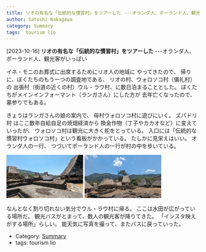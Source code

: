 ```yaml
---
title: リオの有名な「伝統的な慣習村」をツアーした ---オランダ人、ポーランド人、観光客がいっぱい
author: Satoshi Nakagawa
category: Summary
tags:  tourism lio
---
```


[2023-10-16] **リオの有名な「伝統的な慣習村」をツアーした**  ---オランダ人、ポーランド人、観光客がいっぱい

 イネ・モニのお葬式に出席するためにリオ人の地域に
やってきたので、
帰りに、ぼくたちのもう一つの調査地である、
リオの村、ウォロソコ村（儀礼村）の
出張村（街道の近くの村）ウル・ラウ村、に数日泊まることとした。
ぼくたちがメインインフォーマント（ランガさん）にした方が
去年亡くなったので、墓参りでもある。

 きょうはランガさんの娘の案内で、
母村ウォロソコ村に遊びにいく。
ズパドリ村 はここ数年自給自足の焼畑経済から
換金作物（丁子やカカオなど）に変えていったが、
ウォロソコ村は観光に大きく舵をとっている。
入口には「伝統的な慣習村ウォロソコ村」という看板がかかっている。
たしかに見栄えはいい。
オランダ人の一行、
つづいてポーランド人の一行が村の中を歩いている。

<a href="/pict/2023-10-16-wologai-2.jpg">
<img src="/pict/2023-10-16-wologai-2.jpg" alt="" width="200"/></a>

<a href="/pict/2023-10-16-wologai-3.jpg">
<img src="/pict/2023-10-16-wologai-3.jpg" alt="" width="200"/></a>

 なんとなく割り切れない気分でウル・ラウ村に帰る。
ここは水田が広がっている場所だ。
観光バスがとまって、数人の観光客が降りてきた。
「インスタ映えがする場所」らしい。
能天気に写真を撮って、またバスに戻っていった。

- Category: [Summary](https://merapano.github.io/categories.html#Summary)
- tags:  tourism lio
